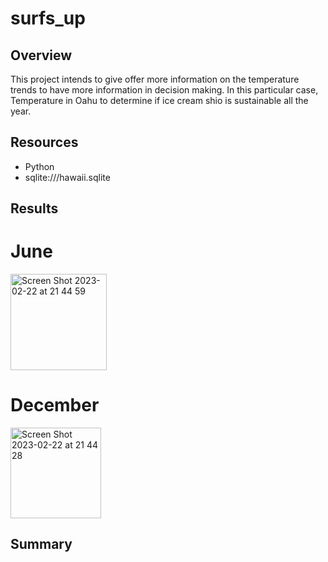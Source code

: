 # surfs_up

## Overview

This project intends to give offer more information on the temperature trends to have more information in decision making. In this particular case, Temperature in Oahu to determine if ice cream shio is sustainable all the year.

## Resources
- Python
- sqlite:///hawaii.sqlite

## Results

# June

<img width="154" alt="Screen Shot 2023-02-22 at 21 44 59" src="https://user-images.githubusercontent.com/114015620/220816970-ac042466-592d-4ea2-a90e-344065841a02.png">



# December

<img width="145" alt="Screen Shot 2023-02-22 at 21 44 28" src="https://user-images.githubusercontent.com/114015620/220816924-bf713f8f-4aa7-4c01-869c-0383e3b78e2b.png">


## Summary

